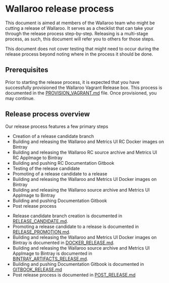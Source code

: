 # Wallaroo release process

This document is aimed at members of the Wallaroo team who might be cutting a release of Wallaroo. It serves as a checklist that can take your through the release process step-by-step. Releasing is a multi-stage process, as such, this document will refer you to others for those steps.

This document does not cover testing that might need to occur during the release process beyond noting where in the process it should be done.

## Prerequisites

Prior to starting the release process, it is expected that you have successfully provisioned the Wallaroo Vagrant Release box. This process is documented in the [PROVISION_VAGRANT.md](PROVISION_VAGRANT.md) file. Once provisioned, you may continue.

## Release process overview

Our release process features a few primary steps

* Creation of a release candidate branch
* Building and releasing the Wallaroo and Metrics UI RC Docker images on Bintray
* Building and releasing the Wallaroo RC source archive and Metrics UI RC AppImage to Bintray
* Building and pushing RC Documentation Gitbook
* Testing of the release candidate
* Promoting of a release candidate to a release
* Building and releasing the Wallaroo and Metrics UI Docker images on Bintray
* Building and releasing the Wallaroo source archive and Metrics UI AppImage to Bintray
* Building and pushing Documentation Gitbook
* Post release process

- Release candidate branch creation is documented in [RELEASE_CANDIDATE.md](RELEASE_CANDIDATE.md).
- Promoting a release candidate to a release is documented in [RELEASE_PROMOTION.md](RELEASE_PROMOTION.md).
- Building and releasing the Wallaroo and Metrics UI Docker images on Bintray is documented in [DOCKER_RELEASE.md](DOCKER_RELEASE.md).
- Building and releasing the Wallaroo source archive and Metrics UI AppImage to Bintray is documented in [BINTRAY_ARTIFACTS_RELEASE.md](BINTRAY_ARTIFACTS_RELEASE.md).
- Building and pushing Documentation Gitbook is documented in [GITBOOK_RELEASE.md](GITBOOK_RELEASE.md)
- Post release process is documented in [POST_RELEASE.md](POST_RELEASE.md)
